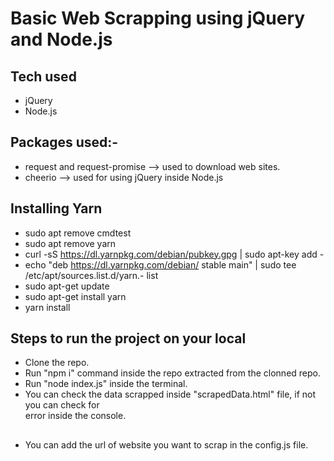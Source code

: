 # Basic Web Scrapping using jQuery and Node.js

## Tech used
- jQuery
- Node.js

## Packages used:-
-  request and request-promise  --> used to download web sites.
-  cheerio --> used for using jQuery inside Node.js

## Installing Yarn
- sudo apt remove cmdtest
- sudo apt remove yarn
- curl -sS https://dl.yarnpkg.com/debian/pubkey.gpg | sudo apt-key add -
- echo "deb https://dl.yarnpkg.com/debian/ stable main" | sudo tee /etc/apt/sources.list.d/yarn.- list
- sudo apt-get update
- sudo apt-get install yarn
- yarn install

## Steps to run the project on your local
- Clone the repo.
- Run "npm i" command inside the repo extracted from the clonned repo.
- Run "node index.js" inside the terminal.
- You can check the data scrapped inside "scrapedData.html" file, if not you can check for  
  error inside the console.

##
- You can add the url of website you want to scrap in the config.js file.
